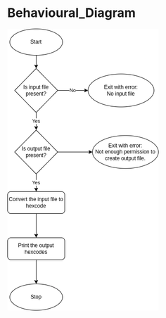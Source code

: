 # Behavioural_Diagram 

![Behavioural Diagram](https://github.com/Sanskcet/M1_Assembler/blob/main/7_Other/images/Behavioural_Diagram.png?raw=true)
